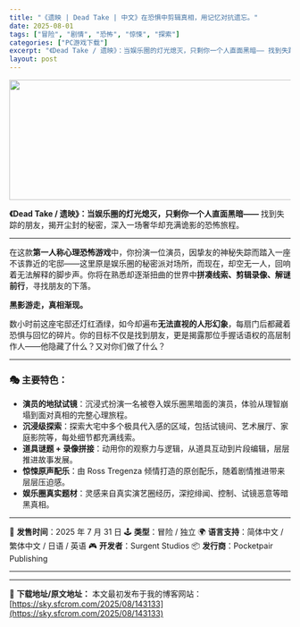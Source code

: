 ```yaml
---
title: "《遗映 | Dead Take | 中文》在恐惧中剪辑真相，用记忆对抗遗忘。"
date: 2025-08-01
tags: ["冒险", "剧情", "恐怖", "惊悚", "探索"]
categories: ["PC游戏下载"]
excerpt: "《Dead Take / 遗映》：当娱乐圈的灯光熄灭，只剩你一个人直面黑暗—— 找到失踪的朋友，揭开尘封的秘密，深入一场奢华却充满诡影的恐怖旅程。 在这款第一人称心理恐怖游戏中，你扮演一位演员，因挚友的神秘失踪而踏入一座不该靠近的宅邸——这里原是娱乐圈的秘密派对场所，而现在，却空无一人，回响着无法解&hellip;"
layout: post
---
```


<img class="aligncenter size-full wp-image-143134" src="https://sky.sfcrom.com/wp-content/uploads/2025/08/2025080102304575.webp" alt="" width="700" height="215" />

<strong>《Dead Take / 遗映》：当娱乐圈的灯光熄灭，只剩你一个人直面黑暗——</strong>
找到失踪的朋友，揭开尘封的秘密，深入一场奢华却充满诡影的恐怖旅程。

<hr />

在这款<strong>第一人称心理恐怖游戏</strong>中，你扮演一位演员，因挚友的神秘失踪而踏入一座不该靠近的宅邸——这里原是娱乐圈的秘密派对场所，而现在，却空无一人，回响着无法解释的脚步声。你将在熟悉却逐渐扭曲的世界中<strong>拼凑线索、剪辑录像、解谜前行</strong>，寻找朋友的下落。

<strong>黑影游走，真相渐现。</strong>

数小时前这座宅邸还灯红酒绿，如今却遍布<strong>无法直视的人形幻象</strong>，每扇门后都藏着恐惧与回忆的碎片。你的目标不仅是找到朋友，更是揭露那位手握话语权的高层制作人——他隐藏了什么？又对你们做了什么？

<hr />

<h3>🎭 主要特色：</h3>
<ul>
 	<li><strong>演员的地狱试镜</strong>：沉浸式扮演一名被卷入娱乐圈黑暗面的演员，体验从理智崩塌到面对真相的完整心理旅程。</li>
 	<li><strong>沉浸级探索</strong>：探索大宅中多个极具代入感的区域，包括试镜间、艺术展厅、家庭影院等，每处细节都充满线索。</li>
 	<li><strong>道具谜题 + 录像拼接</strong>：动用你的观察力与逻辑，从道具互动到片段编辑，层层推进故事发展。</li>
 	<li><strong>惊悚原声配乐</strong>：由 Ross Tregenza 倾情打造的原创配乐，随着剧情推进带来层层压迫感。</li>
 	<li><strong>娱乐圈真实题材</strong>：灵感来自真实演艺圈经历，深挖绯闻、控制、试镜恶意等暗黑真相。</li>
</ul>

<hr />

📅 <strong>发售时间</strong>：2025 年 7 月 31 日
🕹️ <strong>类型</strong>：冒险 / 独立
🌍 <strong>语言支持</strong>：简体中文 / 繁体中文 / 日语 / 英语
🎮 <strong>开发者</strong>：Surgent Studios
📦 <strong>发行商</strong>：Pocketpair Publishing

<hr />

---
📖 **下载地址/原文地址：** 本文最初发布于我的博客网站：[https://sky.sfcrom.com/2025/08/143133](https://sky.sfcrom.com/2025/08/143133)
